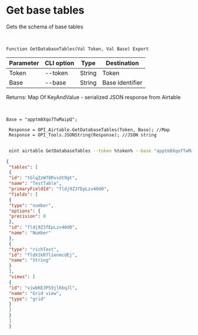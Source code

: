 ﻿---
sidebar_position: 2
---

# Get base tables
 Gets the schema of base tables


<br/>


`Function GetDatabaseTables(Val Token, Val Base) Export`

 | Parameter | CLI option | Type | Destination |
 |-|-|-|-|
 | Token | --token | String | Token |
 | Base | --base | String | Base identifier |

 
 Returns: Map Of KeyAndValue - serialized JSON response from Airtable

<br/>




```bsl title="Code example"
Base = "apptm8Xqo7TwMaipQ";
 
 Response = OPI_Airtable.GetDatabaseTables(Token, Base); //Map
 Response = OPI_Tools.JSONString(Response); //JSON string
```
	


```sh title="CLI command example"
 
 oint airtable GetDatabaseTables --token %token% --base "apptm8Xqo7TwMaipQ"

```

```json title="Result"
{
 "tables": [
 {
 "id": "tblqZzW78Rvsdt9gt",
 "name": "TestTable",
 "primaryFieldId": "fldj9Z3fEpLzv40d0",
 "fields": [
 {
 "type": "number",
 "options": {
 "precision": 0
 },
 "id": "fldj9Z3fEpLzv40d0",
 "name": "Number"
 },
 {
 "type": "richText",
 "id": "fldX1kR7lienmcdEj",
 "name": "String"
 }
 ],
 "views": [
 {
 "id": "viwbKE3PS9jl6bqJl",
 "name": "Grid view",
 "type": "grid"
 }
 ]
 }
 ]
 }
```

